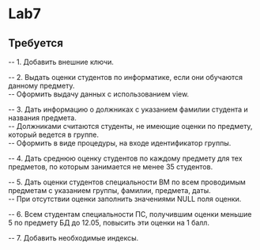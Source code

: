 #  Lab7
##  Требуется
-- 1. Добавить внешние ключи.

-- 2. Выдать оценки студентов по информатике, если они обучаются данному предмету.\
-- Оформить выдачу данных с использованием view.

-- 3. Дать информацию о должниках с указанием фамилии студента и названия предмета.\
-- Должниками считаются студенты, не имеющие оценки по предмету, который ведется в группе.\
-- Оформить в виде процедуры, на входе идентификатор группы.

-- 4. Дать среднюю оценку студентов по каждому предмету для тех предметов, по которым занимается не менее 35 студентов.

-- 5. Дать оценки студентов специальности ВМ по всем проводимым предметам с указанием группы, фамилии, предмета, даты.\
-- При отсутствии оценки заполнить значениями NULL поля оценки.

-- 6. Всем студентам специальности ПС, получившим оценки меньшие 5 по предмету БД до 12.05, повысить эти оценки на 1 балл.

-- 7. Добавить необходимые индексы.
